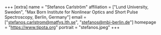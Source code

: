 +++
[extra]
name = "Stefanos Carlström"
affiliation = ["Lund University, Sweden", "Max Born Institute for Nonlinear Optics and Short Pulse Spectroscopy, Berlin, Germany"]
email = ["stefanos.carlstrom@matfys.lth.se", "stefanos@mbi-berlin.de"]
homepage = "https://www.tipota.org"
portrait = "stefanos.jpeg"
+++
